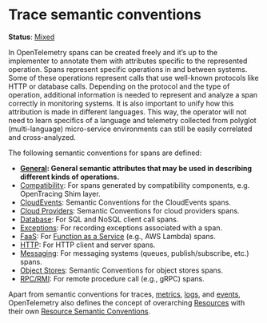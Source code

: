 <!--- Hugo front matter used to generate the website version of this page:
linkTitle: Trace
aliases: [trace-general]
--->

# Trace semantic conventions

**Status**: [Mixed][DocumentStatus]

In OpenTelemetry spans can be created freely and it’s up to the implementer to
annotate them with attributes specific to the represented operation. Spans
represent specific operations in and between systems. Some of these operations
represent calls that use well-known protocols like HTTP or database calls.
Depending on the protocol and the type of operation, additional information
is needed to represent and analyze a span correctly in monitoring systems. It is
also important to unify how this attribution is made in different languages.
This way, the operator will not need to learn specifics of a language and
telemetry collected from polyglot (multi-language) micro-service environments
can still be easily correlated and cross-analyzed.

The following semantic conventions for spans are defined:

- **[General](attributes.md): General semantic attributes that may be used in describing different kinds of operations.**
- [Compatibility](trace-compatibility.md): For spans generated by compatibility components, e.g. OpenTracing Shim layer.
- [CloudEvents](/docs/cloudevents/README.md): Semantic Conventions for the CloudEvents spans.
- [Cloud Providers](/docs/cloud-providers/README.md): Semantic Conventions for cloud providers spans.
- [Database](/docs/database/database-spans.md): For SQL and NoSQL client call spans.
- [Exceptions](/docs/exceptions/exceptions-spans.md): For recording exceptions associated with a span.
- [FaaS](/docs/faas/faas-spans.md): For [Function as a Service](https://wikipedia.org/wiki/Function_as_a_service) (e.g., AWS Lambda) spans.
- [HTTP](/docs/http/http-spans.md): For HTTP client and server spans.
- [Messaging](/docs/messaging/messaging-spans.md): For messaging systems (queues, publish/subscribe, etc.) spans.
- [Object Stores](/docs/object-stores/README.md): Semantic Conventions for object stores spans.
- [RPC/RMI](/docs/rpc/rpc-spans.md): For remote procedure call (e.g., gRPC) spans.

Apart from semantic conventions for traces, [metrics](metrics.md), [logs](logs.md), and [events](events.md),
OpenTelemetry also defines the concept of overarching [Resources](https://github.com/open-telemetry/opentelemetry-specification/blob/v1.50.0/specification/resource/sdk.md) with their own
[Resource Semantic Conventions](/docs/resource/README.md).

[DocumentStatus]: https://opentelemetry.io/docs/specs/otel/document-status
